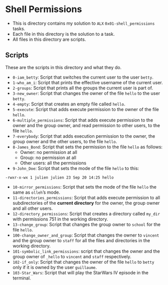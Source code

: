 # Shell Permissions

- This is directory contains my solution to `ALX` `0x01-shell_permissions` tasks.
- Each file in this directory is the solution to a task.
- All files in this directory are scripts.

## Scripts

These are the scripts in this directory and what they do.

- `0-iam_betty`: Script that switches the current user to the user `betty`.
- `1-who_am_i`: Script that prints the effective username of the current user.
- `2-groups`: Script that prints all the groups the current user is part of.
- `3-new_owner`: Script that changes the owner of the file `hello` to the user `betty`.
- `4-empty`: Script that creates an empty file called `hello`.
- `5-execute`: Script that adds execute permission to the owner of the file `hello`.
- `6-multiple_permissions`: Script that adds execute permission to the owner and the group owner, and read permission to other users, to the file `hello`.
- `7-everybody`: Script that adds execution permission to the owner, the group owner and the other users, to the file `hello`.
- `8-James_Bond`: Script that sets the permission to the file `hello` as follows:
    - Owner: no permission at all
    - Group: no permission at all
    - Other users: all the permissions
- `9-John_Doe`: Script that sets the mode of the file `hello` to this:
```
-rwxr-x-wx 1 julien julien 23 Sep 20 14:25 hello
```
- `10-mirror_permissions`: Script that sets the mode of the file `hello` the same as `olleh`’s mode.
- `11-directories_permissions`: Script that adds execute permission to all subdirectories of the **current directory** for the owner, the group owner and all other users.
- `12-directory_permissions`: Script that creates a directory called `my_dir` with permissions 751 in the working directory.
- `13-change_group`: Script that changes the group owner to `school` for the file `hello`.
- `100-change_owner_and_group`: Script that changes the owner to `vincent` and the group owner to `staff` for all the files and directories in the working directory.
- `101-symbolic_link_permissions`: script that changes the owner and the group owner of `_hello` to `vincent` and `staff` respectively.
- `102-if_only`: Script that changes the owner of the file `hello` to `betty` only if it is owned by the user `guillaume`.
- `103-Star_Wars`: Script that will play the StarWars IV episode in the terminal.
